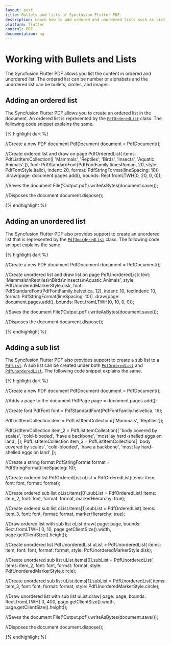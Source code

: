 ```yaml
---
layout: post
title: Bullets and lists of Syncfusion Flutter PDF.
description: Learn how to add ordered and unordered lists such as list with numerics, alphabets, bullets, circles and images as a prefix in the Flutter PDF.
platform: flutter
control: PDF
documentation: ug
---
```


# Working with Bullets and Lists

The Syncfusion Flutter PDF allows you list the content in ordered and unordered list. The ordered list can be number or alphabets and the unordered list can be bullets, circles, and images.

## Adding an ordered list

The Syncfusion Flutter PDF allows you to create an ordered list in the document. An ordered list is represented by the [`PdfOrderedList`](https://pub.dev/documentation/syncfusion_flutter_pdf/latest/pdf/PdfOrderedList-class.html) class. The following code snippet explains the same.

{% highlight dart %}

//Create a new PDF document
PdfDocument document = PdfDocument();

//Create ordered list and draw on page
PdfOrderedList(
        items: PdfListItemCollection(<String>[
          'Mammals',
          'Reptiles',
          'Birds',
          'Insects',
          'Aquatic Animals'
        ]),
        font: PdfStandardFont(PdfFontFamily.timesRoman, 20,
            style: PdfFontStyle.italic),
        indent: 20,
        format: PdfStringFormat(lineSpacing: 10))
    .draw(page: document.pages.add(), bounds: Rect.fromLTWH(0, 20, 0, 0));

//Saves the document
File('Output.pdf').writeAsBytes(document.save());

//Disposes the document
document.dispose();
	
{% endhighlight %}

## Adding an unordered list

The Syncfusion Flutter PDF also provides support to create an unordered list that is represented by the [`PdfUnorderedList`](https://pub.dev/documentation/syncfusion_flutter_pdf/latest/pdf/PdfUnorderedList-class.html) class. The following code snippet explains the same.

{% highlight dart %}

//Create a new PDF document
PdfDocument document = PdfDocument();

//Create unordered list and draw list on page
PdfUnorderedList(
        text: 'Mammals\nReptiles\nBirds\nInsects\nAquatic Animals',
        style: PdfUnorderedMarkerStyle.disk,
        font: PdfStandardFont(PdfFontFamily.helvetica, 12),
        indent: 10,
        textIndent: 10,
        format: PdfStringFormat(lineSpacing: 10))
    .draw(page: document.pages.add(), bounds: Rect.fromLTWH(0, 10, 0, 0));

//Saves the document
File('Output.pdf').writeAsBytes(document.save());

//Disposes the document
document.dispose();

{% endhighlight %}

## Adding a sub list

The Syncfusion Flutter PDF also provides support to create a sub list to a [`PdfList`](https://pub.dev/documentation/syncfusion_flutter_pdf/latest/pdf/PdfList-class.html). A sub list can be created under both [`PdfOrderedList`](https://pub.dev/documentation/syncfusion_flutter_pdf/latest/pdf/PdfOrderedList-class.html) and [`PdfUnorderedList`](https://pub.dev/documentation/syncfusion_flutter_pdf/latest/pdf/PdfUnorderedList-class.html). The following code snippet explains the same.

{% highlight dart %}

//Create a new PDF document
PdfDocument document = PdfDocument();

//Adds a page to the document
PdfPage page = document.pages.add();

//Create font
PdfFont font = PdfStandardFont(PdfFontFamily.helvetica, 16);

PdfListItemCollection item = PdfListItemCollection(['Mammals', 'Reptiles']);

PdfListItemCollection item_2 = PdfListItemCollection([
  'body covered by scales',
  'cold-blooded',
  'have a backbone',
  'most lay hard-shelled eggs on land',
]);
PdfListItemCollection item_3 = PdfListItemCollection([
  'body covered by scales',
  'cold-blooded',
  'have a backbone',
  'most lay hard-shelled eggs on land'
]);

//Create a string format
PdfStringFormat format = PdfStringFormat(lineSpacing: 10);

//Create ordered list
PdfOrderedList oList =
    PdfOrderedList(items: item, font: font, format: format);

//Create ordered sub list
oList.items[0].subList = PdfOrderedList(
    items: item_2, font: font, format: format, markerHierarchy: true);

//Create ordered sub list
oList.items[1].subList = PdfOrderedList(
    items: item_3, font: font, format: format, markerHierarchy: true);

//Draw ordered list with sub list
oList.draw(
    page: page,
    bounds: Rect.fromLTWH(
        0, 10, page.getClientSize().width, page.getClientSize().height));

//Create unordered list
PdfUnorderedList uList = PdfUnorderedList(
    items: item,
    font: font,
    format: format,
    style: PdfUnorderedMarkerStyle.disk);

//Create unordered sub list
uList.items[0].subList = PdfUnorderedList(
    items: item_2,
    font: font,
    format: format,
    style: PdfUnorderedMarkerStyle.circle);

//Create unordered sub list
uList.items[1].subList = PdfUnorderedList(
    items: item_3,
    font: font,
    format: format,
    style: PdfUnorderedMarkerStyle.circle);

//Draw unordered list with sub list
uList.draw(
    page: page,
    bounds: Rect.fromLTWH(
        0, 400, page.getClientSize().width, page.getClientSize().height));

//Saves the document
File('Output.pdf').writeAsBytes(document.save());

//Disposes the document
document.dispose();
  
{% endhighlight %}

